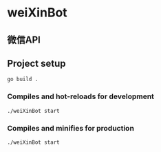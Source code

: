 # weiXinBot
## 微信API
## Project setup
```
go build .
```

### Compiles and hot-reloads for development
```
./weiXinBot start
```

### Compiles and minifies for production
```
./weiXinBot start
```
